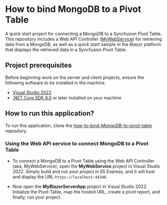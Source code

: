 # How to bind MongoDB to a Pivot Table 

A quick start project for connecting a MongoDB to a Syncfusion Pivot Table. This repository includes a Web API Controller ([MyWebService](../MyWebService/)) for retrieving data from a MongoDB, as well as a quick start sample in the Blazor platform that displays the retrieved data in a Syncfusion Pivot Table.

## Project prerequisites

Before beginning work on the server and client projects, ensure the following software to be installed in the machine.

* [Visual Studio 2022](https://visualstudio.microsoft.com/downloads/)
* [.NET Core SDK 6.0](https://dotnet.microsoft.com/en-us/download/dotnet/6.0) or later installed on your machine


## How to run this application?

To run this application, clone the [how-to-bind-MongoDB-to-pivot-table](https://github.com/SyncfusionExamples/how-to-bind-MongoDB-database-to-pivot-table.git) repository.

### Using the Web API service to connect MongoDB to a Pivot Table

* To connect a MongoDB to a Pivot Table using the Web API Controller (aka, MyWebService), open the **MyWebService** project in Visual Studio 2022. Simply build and run your project in IIS Express, and it will host and display the URL `https://localhost:44346`.

* Now open the **MyBlazorServerApp** project in Visual Studio 2022. Initialize the Pivot Table, map the hosted URL, create a pivot report, and finally, run your project.